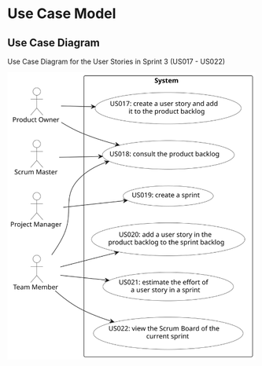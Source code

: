 # Use Case Model
## Use Case Diagram
Use Case Diagram for the User Stories in Sprint 3 (US017 - US022)

![Use Case Diagram](use_case_diagram.svg)
